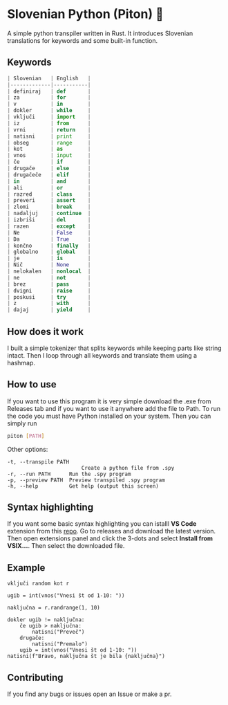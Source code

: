 # Slovenian Python (Piton) 🐍

A simple python transpiler written in Rust.
It introduces Slovenian translations for keywords and some built-in function.

## Keywords

```py
| Slovenian   | English   |
|-------------|-----------|
| definiraj   | def       |
| za          | for       |
| v           | in        |
| dokler      | while     |
| vključi     | import    |
| iz          | from      |
| vrni        | return    |
| natisni     | print     |
| obseg       | range     |
| kot         | as        |
| vnos        | input     |
| če          | if        |
| drugače     | else      |
| drugačeče   | elif      |
| in          | and       |
| ali         | or        |
| razred      | class     |
| preveri     | assert    |
| zlomi       | break     |
| nadaljuj    | continue  |
| izbriši     | del       |
| razen       | except    |
| Ne          | False     |
| Da          | True      |
| končno      | finally   |
| globalno    | global    |
| je          | is        |
| Nič         | None      |
| nelokalen   | nonlocal  |
| ne          | not       |
| brez        | pass      |
| dvigni      | raise     |
| poskusi     | try       |
| z           | with      |
| dajaj       | yield     |
```

## How does it work

I built a simple tokenizer that splits keywords while keeping parts like string intact. Then I loop through all keywords and translate them using a hashmap.

## How to use

If you want to use this program it is very simple download the .exe from Releases tab and if you want to use it anywhere add the file to Path. To run the code you must have Python installed on your system.
Then you can simply run

```bash
piton [PATH]
```

Other options:

```
-t, --transpile PATH
                        Create a python file from .spy
-r, --run PATH      Run the .spy program
-p, --preview PATH  Preview transpiled .spy program
-h, --help          Get help (output this screen)
```
## Syntax highlighting

If you want some basic syntax highlighting you can istalll **VS Code** extension from this [repo](https://github.com/Anzlc/slovenian-python-highlighting). Go to releases and download the latest version. Then open extensions panel and click the 3-dots and select **Install from VSIX...**. Then select the downloaded file.

## Example

```
vključi random kot r

ugib = int(vnos("Vnesi št od 1-10: "))

naključna = r.randrange(1, 10)

dokler ugib != naključna:
    če ugib > naključna:
        natisni("Preveč")
    drugače:
        natisni("Premalo")
    ugib = int(vnos("Vnesi št od 1-10: "))
natisni(f"Bravo, naključna št je bila {naključna}")
```

## Contributing

If you find any bugs or issues open an Issue or make a pr.
